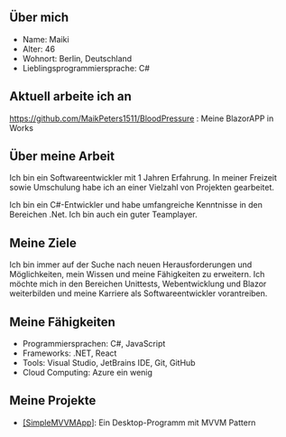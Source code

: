 ## Über mich

- Name: Maiki
- Alter: 46
- Wohnort: Berlin, Deutschland
- Lieblingsprogrammiersprache: C#

## Aktuell arbeite ich an
https://github.com/MaikPeters1511/BloodPressure : Meine BlazorAPP in Works

## Über meine Arbeit

Ich bin ein Softwareentwickler mit 1 Jahren Erfahrung. In meiner Freizeit sowie Umschulung habe ich an einer Vielzahl von Projekten gearbeitet.

Ich bin ein C#-Entwickler und habe umfangreiche Kenntnisse in den Bereichen .Net. Ich bin auch ein guter Teamplayer.

## Meine Ziele

Ich bin immer auf der Suche nach neuen Herausforderungen und Möglichkeiten, mein Wissen und meine Fähigkeiten zu erweitern. Ich möchte mich in den Bereichen Unittests, Webentwicklung und Blazor weiterbilden und meine Karriere als Softwareentwickler vorantreiben.

## Meine Fähigkeiten

- Programmiersprachen: C#, JavaScript
- Frameworks: .NET, React
- Tools: Visual Studio, JetBrains IDE, Git, GitHub
- Cloud Computing: Azure ein wenig

## Meine Projekte

- [[SimpleMVVMApp]](https://github.com/MaikPeters1511/SimpleMvvmApp): Ein Desktop-Programm mit MVVM Pattern
